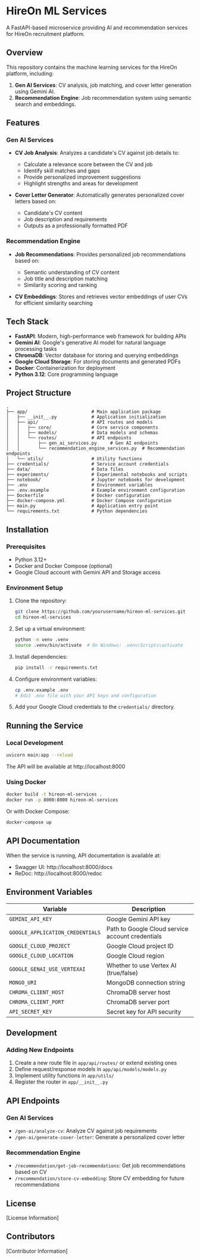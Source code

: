# HireOn ML Services

A FastAPI-based microservice providing AI and recommendation services for HireOn recruitment platform.

## Overview

This repository contains the machine learning services for the HireOn platform, including:

1. **Gen AI Services**: CV analysis, job matching, and cover letter generation using Gemini AI.
2. **Recommendation Engine**: Job recommendation system using semantic search and embeddings.

## Features

### Gen AI Services

- **CV Job Analysis**: Analyzes a candidate's CV against job details to:
  - Calculate a relevance score between the CV and job
  - Identify skill matches and gaps
  - Provide personalized improvement suggestions
  - Highlight strengths and areas for development

- **Cover Letter Generator**: Automatically generates personalized cover letters based on:
  - Candidate's CV content
  - Job description and requirements
  - Outputs as a professionally formatted PDF

### Recommendation Engine

- **Job Recommendations**: Provides personalized job recommendations based on:
  - Semantic understanding of CV content
  - Job title and description matching
  - Similarity scoring and ranking

- **CV Embeddings**: Stores and retrieves vector embeddings of user CVs for efficient similarity searching

## Tech Stack

- **FastAPI**: Modern, high-performance web framework for building APIs
- **Gemini AI**: Google's generative AI model for natural language processing tasks
- **ChromaDB**: Vector database for storing and querying embeddings
- **Google Cloud Storage**: For storing documents and generated PDFs
- **Docker**: Containerization for deployment
- **Python 3.12**: Core programming language

## Project Structure

```
.
├── app/                        # Main application package
│   ├── __init__.py             # Application initialization
│   ├── api/                    # API routes and models
│   │   ├── core/               # Core service components
│   │   ├── models/             # Data models and schemas
│   │   └── routes/             # API endpoints
│   │       ├── gen_ai_services.py     # Gen AI endpoints
│   │       └── recommendation_engine_services.py  # Recommendation endpoints
│   └── utils/                  # Utility functions
├── credentials/                # Service account credentials
├── data/                       # Data files
├── experiments/                # Experimental notebooks and scripts
├── notebook/                   # Jupyter notebooks for development
├── .env                        # Environment variables
├── .env.example                # Example environment configuration
├── Dockerfile                  # Docker configuration
├── docker-compose.yml          # Docker Compose configuration
├── main.py                     # Application entry point
└── requirements.txt            # Python dependencies
```

## Installation

### Prerequisites

- Python 3.12+
- Docker and Docker Compose (optional)
- Google Cloud account with Gemini API and Storage access

### Environment Setup

1. Clone the repository:
   ```bash
   git clone https://github.com/yourusername/hireon-ml-services.git
   cd hireon-ml-services
   ```

2. Set up a virtual environment:
   ```bash
   python -m venv .venv
   source .venv/bin/activate  # On Windows: .venv\Scripts\activate
   ```

3. Install dependencies:
   ```bash
   pip install -r requirements.txt
   ```

4. Configure environment variables:
   ```bash
   cp .env.example .env
   # Edit .env file with your API keys and configuration
   ```

5. Add your Google Cloud credentials to the `credentials/` directory.

## Running the Service

### Local Development

```bash
uvicorn main:app --reload
```

The API will be available at http://localhost:8000

### Using Docker

```bash
docker build -t hireon-ml-services .
docker run -p 8000:8000 hireon-ml-services
```

Or with Docker Compose:

```bash
docker-compose up
```

## API Documentation

When the service is running, API documentation is available at:

- Swagger UI: http://localhost:8000/docs
- ReDoc: http://localhost:8000/redoc

## Environment Variables

| Variable | Description |
|----------|-------------|
| `GEMINI_API_KEY` | Google Gemini API key |
| `GOOGLE_APPLICATION_CREDENTIALS` | Path to Google Cloud service account credentials |
| `GOOGLE_CLOUD_PROJECT` | Google Cloud project ID |
| `GOOGLE_CLOUD_LOCATION` | Google Cloud region |
| `GOOGLE_GENAI_USE_VERTEXAI` | Whether to use Vertex AI (true/false) |
| `MONGO_URI` | MongoDB connection string |
| `CHROMA_CLIENT_HOST` | ChromaDB server host |
| `CHROMA_CLIENT_PORT` | ChromaDB server port |
| `API_SECRET_KEY` | Secret key for API security |

## Development

### Adding New Endpoints

1. Create a new route file in `app/api/routes/` or extend existing ones
2. Define request/response models in `app/api/models/models.py`
3. Implement utility functions in `app/utils/`
4. Register the router in `app/__init__.py`

## API Endpoints

### Gen AI Services
- `/gen-ai/analyze-cv`: Analyze CV against job requirements
- `/gen-ai/generate-cover-letter`: Generate a personalized cover letter

### Recommendation Engine
- `/recommendation/get-job-recommendations`: Get job recommendations based on CV
- `/recommendation/store-cv-embedding`: Store CV embedding for future recommendations

## License

[License Information]

## Contributors

[Contributor Information] 